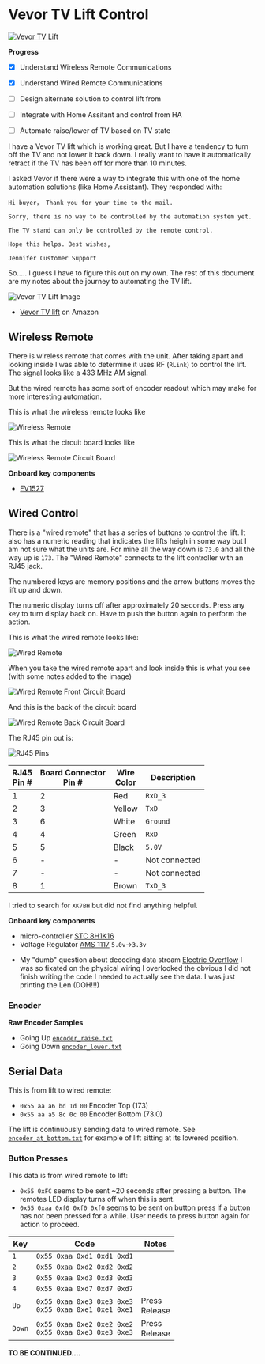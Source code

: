 # Vevor TV Lift Control

[![Vevor TV Lift](https://img.youtube.com/vi/0HHHwE2EETI/0.jpg)](https://www.youtube.com/watch?v=0HHHwE2EETI)



**Progress**

- [x] Understand Wireless Remote Communications
- [x] Understand Wired Remote Communications
- [ ] Design alternate solution to control lift from 
- [ ] Integrate with Home Assitant and control from HA
- [ ] Automate raise/lower of TV based on TV state


I have a Vevor TV lift which is working great. But I have a tendency to turn off the TV and not lower it back down. I really want to have it automatically retract if the TV has been off for more than 10 minutes.

I asked Vevor if there were a way to integrate this with one of the home automation solutions (like Home Assistant). They responded with:

```
Hi buyer， Thank you for your time to the mail. 

Sorry, there is no way to be controlled by the automation system yet. 

The TV stand can only be controlled by the remote control. 

Hope this helps. Best wishes, 

Jennifer Customer Support
```

So..... I guess I have to figure this out on my own. The rest of this document are my notes about the journey to automating the TV lift.


![Vevor TV Lift Image](./images/vevor_ift_product_image.jpg)

* [Vevor TV lift](https://www.amazon.com/gp/product/B08B1M3L1W/ref=ppx_yo_dt_b_search_asin_title?ie=UTF8&th=1) on Amazon

## Wireless Remote

There is wireless remote that comes with the unit. After taking apart and looking inside I was able to determine it uses RF (`RLink`) to control the lift. The signal looks like a 433 MHz AM signal.

But the wired remote has some sort of encoder readout which may make for more interesting automation.

This is what the wireless remote looks like

![Wireless Remote](./images/wireless_remote_000.JPG)

This is what the circuit board looks like

![Wireless Remote Circuit Board](./images/wirelessRemote_001.JPG)


**Onboard key components**

* [EV1527](./docs/sunrom-206000.pdf)


## Wired Control

There is a "wired remote" that has a series of buttons to control the lift. It also has a numeric reading that indicates the lifts heigh in some way but I am not sure what the units are. For mine all the way down is `73.0` and all the way up is `173`. The "Wired Remote" connects to the lift controller with an RJ45 jack.

The numbered keys are memory positions and the arrow buttons moves the lift up and down.

The numeric display turns off after approximately 20 seconds. Press any key to turn display back on. Have to push the button again to perform the action.

This is what the wired remote looks like:

![Wired Remote](images/wiredRemote_000.jpg)


When you take the wired remote apart and look inside this is what you see (with some notes added to the image)

![Wired Remote Front Circuit Board](./images/wiredRemote_002_2.JPG)

And this is the back of the circuit board

![Wired Remote Back Circuit Board](./images/wiredRemote_003.JPG)

The RJ45 pin out is:

![RJ45 Pins](./images/RJ45.png)

| RJ45<br>Pin # | Board Connector<br>Pin # | Wire<br>Color | Description |
|---|---|---|---|
|1 | 2 | Red | `RxD_3` |
|2 | 3 | Yellow | `TxD` |
|3 | 6 | White | `Ground` |
|4 | 4 | Green | `RxD` |
|5 | 5 | Black | `5.0V`|
|6 | - | - | Not connected |
|7 | - | - | Not connected |
|8 | 1 | Brown | `TxD_3` |


I tried to search for `XK7BH` but did not find anything helpful.


**Onboard key components**

- micro-controller [STC 8H1K16](https://www.stcmicro.com/datasheet/STC8F-en.pdf)
- Voltage Regulator [AMS 1117](http://www.advanced-monolithic.com/pdf/ds1117.pdf) `5.0v`->`3.3v`
* My "dumb" question about decoding data stream [Electric Overflow](https://electronics.stackexchange.com/questions/599134/how-decode-serial-data-stream?noredirect=1#comment1574777_599134) I was so fixated on the physical wiring I overlooked the obvious I did not finish writing the code I needed to actually see the data. I was just printing the Len (DOH!!!)

### Encoder

**Raw Encoder Samples**

* Going Up [`encoder_raise.txt`](./raw_serial_captures/encoder_raise.txt)
* Going Down [`encoder_lower.txt`](./raw_serial_captures/encoder_lower.txt)

## Serial Data

This is from lift to wired remote:

* `0x55 aa a6 bd 1d 00` Encoder Top (173)
* `0x55 aa a5 8c 0c 00` Encoder Bottom (73.0)

The lift is continuously sending data to wired remote. See [`encoder_at_bottom.txt`](./raw_serial_captures/encoder_at_bottom.txt) for example of lift sitting at its lowered position.


### Button Presses

This data is from wired remote to lift:

* `0x55 0xFC` seems to be sent ~20 seconds after pressing a button. The remotes LED display turns off when this is sent.
* `0x55 0xaa 0xf0 0xf0 0xf0` seems to be sent on button press if a button has not been pressed for a while. User needs to press button again for action to proceed.


| **Key** | **Code** | **Notes**|
|---|---|---|
| `1` | `0x55 0xaa 0xd1 0xd1 0xd1` | |
| `2` | `0x55 0xaa 0xd2 0xd2 0xd2` | |
| `3` | `0x55 0xaa 0xd3 0xd3 0xd3` | |
| `4` | `0x55 0xaa 0xd7 0xd7 0xd7` | |
| `Up` | `0x55 0xaa 0xe3 0xe3 0xe3` <br> `0x55 0xaa 0xe1 0xe1 0xe1` | Press<br>Release |
| `Down` | `0x55 0xaa 0xe2 0xe2 0xe2` <br> `0x55 0xaa 0xe3 0xe3 0xe3` | Press<br>Release |


**TO BE CONTINUED....**

